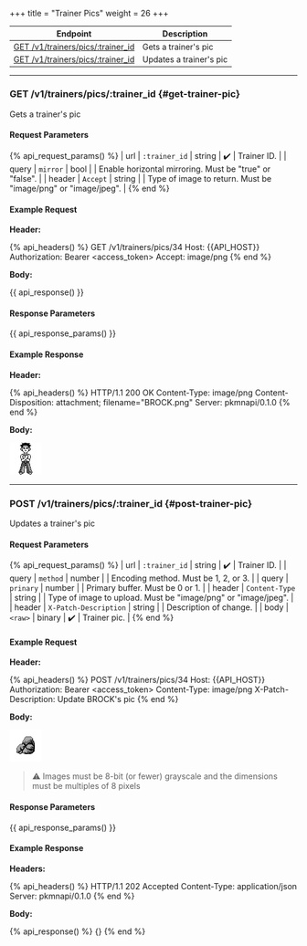 +++
title = "Trainer Pics"
weight = 26
+++

| Endpoint                                               | Description             |
|--------------------------------------------------------|-------------------------|
| [GET /v1/trainers/pics/:trainer_id](#get-trainer-pic)  | Gets a trainer's pic    |
| [GET /v1/trainers/pics/:trainer_id](#post-trainer-pic) | Updates a trainer's pic |

---

### GET /v1/trainers/pics/:trainer_id {#get-trainer-pic}

Gets a trainer's pic

#### Request Parameters

{% api_request_params() %}
| url    | `:trainer_id` | string | ✔️ | Trainer ID.                                                   |
| query  | `mirror`      | bool   |   | Enable horizontal mirroring. Must be "true" or "false".       |
| header | `Accept`      | string |   | Type of image to return. Must be "image/png" or "image/jpeg". |
{% end %}

#### Example Request

**Header:**

{% api_headers() %}
GET /v1/trainers/pics/34
Host: {{API_HOST}}
Authorization: Bearer <access_token>
Accept: image/png
{% end %}

**Body:**

{{ api_response() }}

#### Response Parameters

{{ api_response_params() }}

#### Example Response

**Header:**

{% api_headers() %}
HTTP/1.1 200 OK
Content-Type: image/png
Content-Disposition: attachment; filename="BROCK.png"
Server: pkmnapi/0.1.0
{% end %}

**Body:**

![BROCK.png](/img/response/BROCK.png)

---

### POST /v1/trainers/pics/:trainer_id {#post-trainer-pic}

Updates a trainer's pic

#### Request Parameters

{% api_request_params() %}
| url    | `:trainer_id`         | string | ✔️ | Trainer ID.                                                   |
| query  | `method`              | number |   | Encoding method. Must be 1, 2, or 3.                          |
| query  | `prinary`             | number |   | Primary buffer. Must be 0 or 1.                               |
| header | `Content-Type`        | string |   | Type of image to upload. Must be "image/png" or "image/jpeg". |
| header | `X-Patch-Description` | string |   | Description of change.                                        |
| body   | `<raw>`               | binary | ✔️ | Trainer pic.                                                  |
{% end %}

#### Example Request

**Header:**

{% api_headers() %}
POST /v1/trainers/pics/34
Host: {{API_HOST}}
Authorization: Bearer <access_token>
Content-Type: image/png
X-Patch-Description: Update BROCK's pic
{% end %}

**Body:**

![rock.png](/img/request/rock.png)

> ⚠️ Images must be 8-bit (or fewer) grayscale and the dimensions must be multiples of 8 pixels

#### Response Parameters

{{ api_response_params() }}

#### Example Response

**Headers:**

{% api_headers() %}
HTTP/1.1 202 Accepted
Content-Type: application/json
Server: pkmnapi/0.1.0
{% end %}

**Body:**

{% api_response() %}
{}
{% end %}

